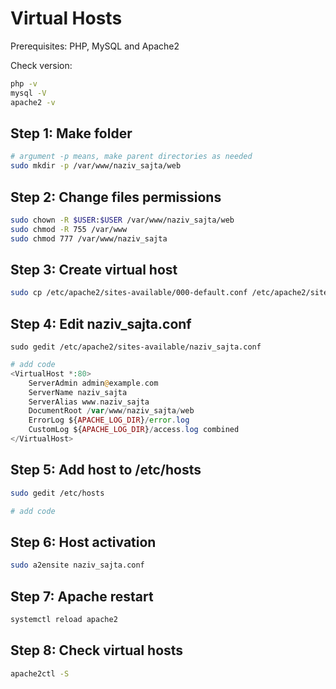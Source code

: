 # Virtual Hosts

Prerequisites: PHP, MySQL and Apache2

Check version:

```bash
php -v
mysql -V
apache2 -v
```

## Step 1: Make folder

```bash
# argument -p means, make parent directories as needed
sudo mkdir -p /var/www/naziv_sajta/web
```

## Step 2: Change files permissions

```bash
sudo chown -R $USER:$USER /var/www/naziv_sajta/web
sudo chmod -R 755 /var/www
sudo chmod 777 /var/www/naziv_sajta
```

## Step 3: Create virtual host

```bash
sudo cp /etc/apache2/sites-available/000-default.conf /etc/apache2/sites-available/naziv_sajta.conf
```

## Step 4: Edit naziv_sajta.conf

```bach
sudo gedit /etc/apache2/sites-available/naziv_sajta.conf
```

```php
# add code
<VirtualHost *:80>
    ServerAdmin admin@example.com
    ServerName naziv_sajta
    ServerAlias www.naziv_sajta
    DocumentRoot /var/www/naziv_sajta/web
    ErrorLog ${APACHE_LOG_DIR}/error.log
    CustomLog ${APACHE_LOG_DIR}/access.log combined
</VirtualHost>
```

## Step 5: Add host to /etc/hosts

```bash
sudo gedit /etc/hosts
```

```php
# add code
```

## Step 6: Host activation

```bash
sudo a2ensite naziv_sajta.conf
```

## Step 7: Apache restart

```bash
systemctl reload apache2
```

## Step 8: Check virtual hosts

```bash
apache2ctl -S
```
